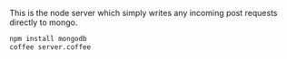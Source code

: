 This is the node server which simply writes any incoming post requests directly to mongo.

```bash
npm install mongodb
coffee server.coffee
```

